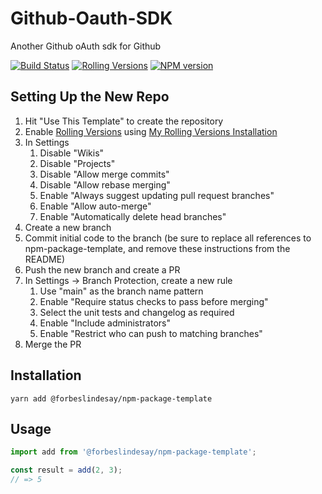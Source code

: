 # Github-Oauth-SDK

Another Github oAuth sdk for Github 

[![Build Status](https://img.shields.io/github/workflow/status/ForbesLindesay/npm-package-template/Test/main?style=for-the-badge)](https://github.com/ForbesLindesay/npm-package-template/actions?query=workflow%3ATest+branch%3Amain)
[![Rolling Versions](https://img.shields.io/badge/Rolling%20Versions-Enabled-brightgreen?style=for-the-badge)](https://rollingversions.com/ForbesLindesay/npm-package-template)
[![NPM version](https://img.shields.io/npm/v/@forbeslindesay/npm-package-template?style=for-the-badge)](https://www.npmjs.com/package/@forbeslindesay/npm-package-template)

## Setting Up the New Repo

1. Hit "Use This Template" to create the repository
1. Enable [Rolling Versions](https://rollingversions.com) using [My Rolling Versions Installation](https://github.com/settings/installations/7328191)
1. In Settings
   1. Disable "Wikis"
   1. Disable "Projects"
   1. Disable "Allow merge commits"
   1. Disable "Allow rebase merging"
   1. Enable "Always suggest updating pull request branches"
   1. Enable "Allow auto-merge"
   1. Enable "Automatically delete head branches"
1. Create a new branch
1. Commit initial code to the branch (be sure to replace all references to npm-package-template, and remove these instructions from the README)
1. Push the new branch and create a PR
1. In Settings -> Branch Protection, create a new rule
   1. Use "main" as the branch name pattern
   1. Enable "Require status checks to pass before merging"
   1. Select the unit tests and changelog as required
   1. Enable "Include administrators"
   1. Enable "Restrict who can push to matching branches"
1. Merge the PR

## Installation

```
yarn add @forbeslindesay/npm-package-template
```

## Usage

```ts
import add from '@forbeslindesay/npm-package-template';

const result = add(2, 3);
// => 5
```
